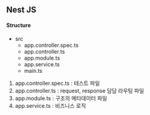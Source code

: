 ## Nest JS

#### Structure 
- src
  - app.controller.spec.ts
  - app.controller.ts
  - app.module.ts
  - app.service.ts
  - main.ts
 
1. app.controller.spec.ts : 테스트 파일
2. app.controller.ts : request, response 담담 라우팅 파일
3. app.module.ts : 구조의 메타데이터 파일
4. app.service.ts : 비즈니스 로직

